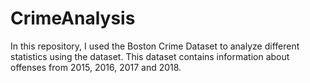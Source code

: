 # CrimeAnalysis
In this repository, I used the Boston Crime Dataset to analyze different statistics using the dataset.  This dataset contains information about offenses from 2015, 2016, 2017 and 2018.
